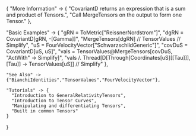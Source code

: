 {
  "More Information" -> {
      "CovariantD returns an expression that is a sum and product of Tensors.",
      "Call MergeTensors on the output to form one Tensor."
  },

  "Basic Examples" -> {
    "gRN = ToMetric[\"ReissnerNordstrom\"]",
    "dgRN = CovariantD[gRN, -\[Gamma]]",
    "MergeTensors[dgRN] // TensorValues // Simplify",
    "uS = FourVelocityVector[\"SchwarzschildGeneric\"]",
    "covDuS = CovariantD[uS, uS]",
    "vals = TensorValues@MergeTensors[covDuS, \"ActWith\" -> Simplify]",
    "vals /. Thread[D[Through[Coordinates[uS][\[Tau]]], \[Tau]] -> TensorValues[uS]] // Simplify"
    },

    "See Also" ->
    {"BianchiIdentities","TensorValues","FourVelocityVector"},

    "Tutorials" -> {
      "Introduction to GeneralRelativityTensors",
      "Introduction to Tensor Curves",
      "Manipulating and differentiating Tensors",
      "Built in common Tensors"
    }

}
